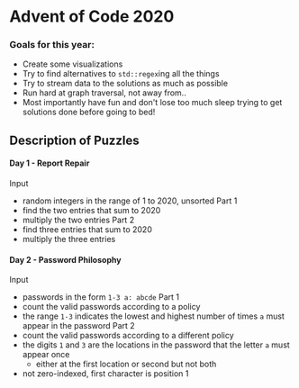 # Advent of Code 2020

### Goals for this year:
- Create some visualizations
- Try to find alternatives to `std::regex`ing all the things
- Try to stream data to the solutions as much as possible
- Run hard at graph traversal, not away from..
- Most importantly have fun and don't lose too much sleep trying to get solutions done before going to bed!

## Description of Puzzles

#### Day 1 - Report Repair
Input
- random integers in the range of 1 to 2020, unsorted
Part 1
- find the two entries that sum to 2020
- multiply the two entries
Part 2
- find three entries that sum to 2020
- multiply the three entries

#### Day 2 - Password Philosophy
Input
- passwords in the form `1-3 a: abcde`
Part 1
- count the valid passwords according to a policy
- the range `1-3` indicates the lowest and highest number of times `a` must appear in the password
Part 2
- count the valid passwords according to a different policy
- the digits `1` and `3` are the locations in the password that the letter `a` must appear once
    - either at the first location or second but not both
- not zero-indexed, first character is position 1